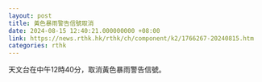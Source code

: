 ```yaml
---
layout: post
title: 黃色暴雨警告信號取消
date: 2024-08-15 12:40:21.000000000 +08:00
link: https://news.rthk.hk/rthk/ch/component/k2/1766267-20240815.htm
categories: rthk
---
```


天文台在中午12時40分，取消黃色暴雨警告信號。
